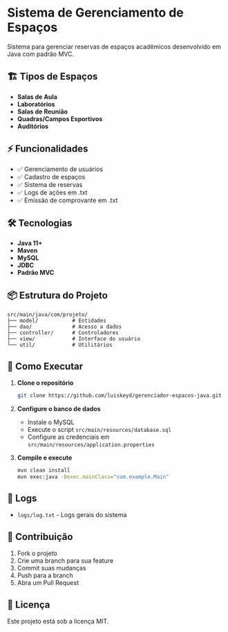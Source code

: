# Sistema de Gerenciamento de Espaços

Sistema para gerenciar reservas de espaços acadêmicos desenvolvido em Java com padrão MVC.

## 🏗️ Tipos de Espaços

- **Salas de Aula**
- **Laboratórios**
- **Salas de Reunião**
- **Quadras/Campos Esportivos**
- **Auditórios**

## ⚡ Funcionalidades

- ✅ Gerenciamento de usuários
- ✅ Cadastro de espaços
- ✅ Sistema de reservas
- ✅ Logs de ações em .txt
- ✅ Emissão de comprovante em .txt

## 🛠️ Tecnologias

- **Java 11+**
- **Maven**
- **MySQL**
- **JDBC**
- **Padrão MVC**

## 📦 Estrutura do Projeto

```
src/main/java/com/projeto/
├── model/           # Entidades
├── dao/             # Acesso a dados
├── controller/      # Controladores
├── view/            # Interface do usuário
└── util/            # Utilitários
```

## 🚀 Como Executar

1. **Clone o repositório**
   ```bash
   git clone https://github.com/luiskeyd/gerenciador-espacos-java.git
   ```

2. **Configure o banco de dados**
   - Instale o MySQL
   - Execute o script `src/main/resources/database.sql`
   - Configure as credenciais em `src/main/resources/application.properties`

3. **Compile e execute**
   ```bash
   mvn clean install
   mvn exec:java -Dexec.mainClass="com.example.Main"
   ```

## 📝 Logs

- `logs/log.txt` - Logs gerais do sistema

## 👥 Contribuição

1. Fork o projeto
2. Crie uma branch para sua feature
3. Commit suas mudanças
4. Push para a branch
5. Abra um Pull Request

## 📄 Licença

Este projeto está sob a licença MIT.
